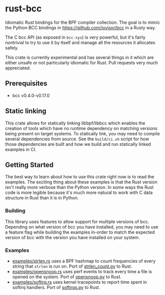 # rust-bcc

Idiomatic Rust bindings for the BPF compiler collection. The goal is to mimic the
Python BCC bindings in https://github.com/iovisor/bcc in a Rusty way.

The C bcc API (as exposed in `bcc-sys`) is very powerful, but it's fairly nontrivial to try to use
it by itself and manage all the resources it allocates safely.

This crate is currently experimental and has several things in it which are either unsafe or not
particularly idiomatic for Rust. Pull requests very much appreciated.

## Prerequisites

* bcc v0.4.0-v0.17.0

## Static linking

This crate allows for statically linking libbpf/libbcc which enables the creation of tools which
have no runtime dependency on matching versions being present on target systems. To statically link,
you may need to compile several dependencies from source. See the `build/ci.sh` script for how those
dependencies are built and how we build and run statically linked examples in CI.

## Getting Started

The best way to learn about how to use this crate right now is to read the examples. The exciting
thing about these examples is that the Rust version isn't really more verbose than the Python
version. In some ways the Rust code is more legible because it's much more natural to work with C
data structure in Rust than it is in Python.

### Building

This library uses features to allow support for multiple versions of bcc. Depending on what version
of bcc you have installed, you may need to use a feature flag while building the examples in-order
to match the expected version of bcc with the version you have installed on your system.

### Examples

* [examples/strlen.rs](https://github.com/rust-bpf/rust-bcc/blob/master/examples/strlen.rs) uses a BPF hashmap to count frequencies of every string that `strlen` is run on. Port of [strlen_count.py](https://github.com/iovisor/bcc/blob/master/examples/tracing/strlen_count.py) to Rust.
* [examples/opensnoop.rs](https://github.com/rust-bpf/rust-bcc/blob/master/examples/opensnoop.rs) uses perf events to track every time a file is opened on the system. Port of [opensnoop.py](https://github.com/iovisor/bcc/blob/master/tools/opensnoop.py) to Rust.
* [examples/softirq.rs](https://github.com/rust-bpf/rust-bcc/blob/master/examples/softirqs.rs) uses
  kernel tracepoints to report time spent in softirq handlers. Port of [softirqs.py](https://github.com/iovisor/bcc/blob/master/tools/softirqs.py) to Rust.
